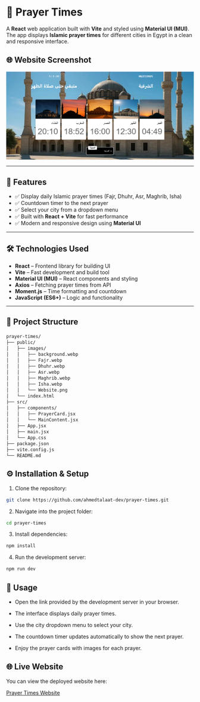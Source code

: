 # 🕌 Prayer Times

A **React** web application built with **Vite** and styled using **Material UI (MUI)**.  
The app displays **Islamic prayer times** for different cities in Egypt in a clean and responsive interface.

## 🌐 Website Screenshot

![Prayer Times Website](public/images/Website.png)

---

## 🚀 Features
- ✅ Display daily Islamic prayer times (Fajr, Dhuhr, Asr, Maghrib, Isha)  
- ✅ Countdown timer to the next prayer  
- ✅ Select your city from a dropdown menu  
- ✅ Built with **React + Vite** for fast performance  
- ✅ Modern and responsive design using **Material UI**  

---


## 🛠️ Technologies Used
- **React** – Frontend library for building UI  
- **Vite** – Fast development and build tool  
- **Material UI (MUI)** – React components and styling  
- **Axios** – Fetching prayer times from API  
- **Moment.js** – Time formatting and countdown  
- **JavaScript (ES6+)** – Logic and functionality  

---


## 📂 Project Structure

```text
prayer-times/
├── public/
│   ├── images/
│   │   ├── background.webp
│   │   ├── Fajr.webp
│   │   ├── Dhuhr.webp
│   │   ├── Asr.webp
│   │   ├── Maghrib.webp
│   │   ├── Isha.webp
│   │   └── Website.png
│   └── index.html
├── src/
│   ├── components/
│   │   ├── PrayerCard.jsx
│   │   └── MainContent.jsx
│   ├── App.jsx
│   ├── main.jsx
│   └── App.css
├── package.json
├── vite.config.js
└── README.md
```


## ⚙️ Installation & Setup

1. Clone the repository:

```bash
git clone https://github.com/ahmedtalaat-dev/prayer-times.git
```

2. Navigate into the project folder:

```bash
cd prayer-times
```

3. Install dependencies:

```bash
npm install
```

4. Run the development server:

```bash
npm run dev
```

## 📌 Usage

- Open the link provided by the development server in your browser.

- The interface displays daily prayer times.

- Use the city dropdown menu to select your city.

- The countdown timer updates automatically to show the next prayer.

- Enjoy the prayer cards with images for each prayer.


## 🌐 Live Website

You can view the deployed website here:  

[Prayer Times Website](https://prayer-times-egypt.netlify.app/)
